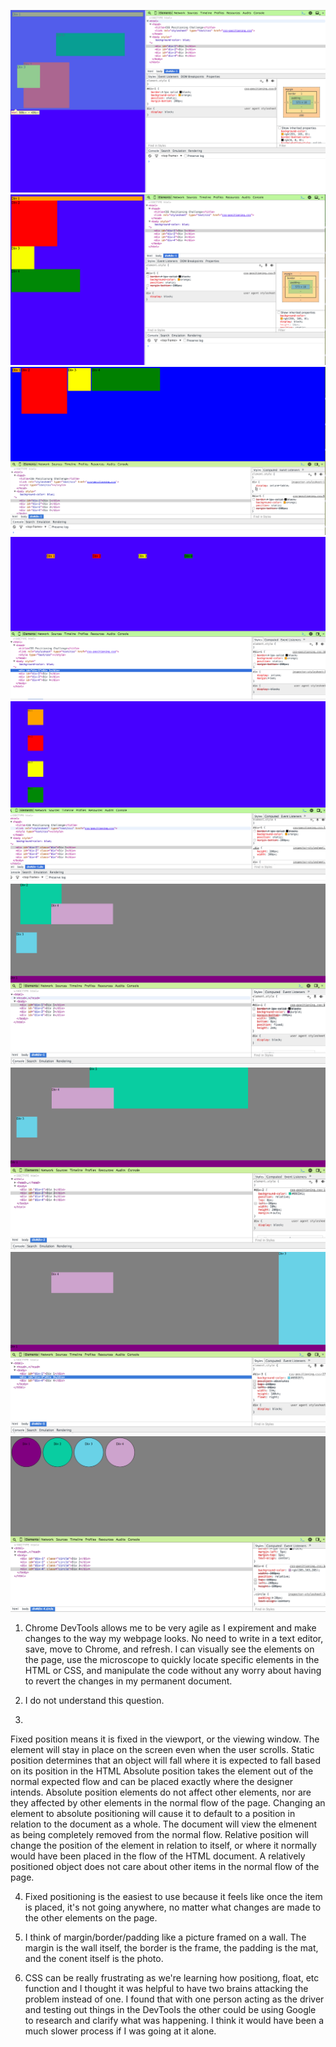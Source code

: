 ![colors](./imgs/3.1_changecolors.png)
![column](./imgs/3.2_column.png)
![row](./imgs/3.3_row.png)
![equidistant](./imgs/3.4_equidistant.png)
![squares](./imgs/3.5_squares.png)
![footer](./imgs/3.6_footer.png)
![header](./imgs/3.7_header.png)
![sidebar](./imgs/3.8_sidebar.png)
![creative](./imgs/3.9_creative.png)

1. Chrome DevTools allows me to be very agile as I expirement and make changes to the way my webpage looks. No need to write in a text editor, save, move to Chrome, and refresh. I can visually see the elements on the page, use the microscope to quickly locate specific elements in the HTML or CSS, and manipulate the code without any worry about having to revert the changes in my permanent document. 

2. I do not understand this question.

3.
Fixed position means it is fixed in the viewport, or the viewing window. The element will stay in place on the screen even when the user scrolls. 
Static position determines that an object will fall where it is expected to fall based on its position in the HTML
Absolute position takes the element out of the normal expected flow and can be placed exactly where the designer intends. Absolute position elements do not affect other elements, nor are they affected by other elements in the normal flow of the page. Changing an element to absolute positioning will cause it to default to a position in relation to the document as a whole. The document will view the elmenent as being completely removed from the normal flow. 
Relative position will change the position of the element in relation to itself, or where it normally would have been placed in the flow of the HTML document. A relatively positioned object does not care about other items in the normal flow of the page. 

4. Fixed positioning is the easiest to use because it feels like once the item is placed, it's not going anywhere, no matter what changes are made to the other elements on the page.

5. I think of margin/border/padding like a picture framed on a wall. The margin is the wall itself, the border is the frame, the padding is the mat, and the conent itself is the photo. 

6. CSS can be really frustrating as we're learning how positiong, float, etc function and I thought it was helpful to have two brains attacking the problem instead of one. I found that with one person acting as the driver and testing out things in the DevTools the other could be using Google to research and clarify what was happening. I think it would have been a much slower process if I was going at it alone.
